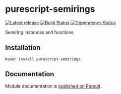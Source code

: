 # purescript-semirings

[![Latest release](http://img.shields.io/bower/v/purescript-semirings.svg)](https://github.com/purescript/purescript-semirings/releases)
[![Build Status](https://travis-ci.org/purescript/purescript-semirings.svg?branch=master)](https://travis-ci.org/purescript/purescript-semirings)
[![Dependency Status](https://www.versioneye.com/user/projects/55848cc7363861001d000352/badge.svg?style=flat)](https://www.versioneye.com/user/projects/55848cc7363861001d000352)

Semiring instances and functions

## Installation

```
bower install purescript-semirings
```

## Documentation

Module documentation is [published on Pursuit](http://pursuit.purescript.org/packages/purescript-semirings).
